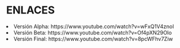 <h1>ENLACES</h1>

<li>Versión Alpha: https://www.youtube.com/watch?v=wFxQ1V4znoI</li>
<li>Versión Beta: https://www.youtube.com/watch?v=Of4pXN29OIo</li>
<li>Versión Final: https://www.youtube.com/watch?v=8pcWFhv7Ziw</li>
